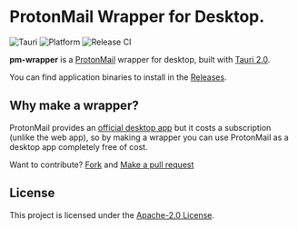 # ProtonMail Wrapper for Desktop.

![Tauri](https://img.shields.io/badge/Tauri-v2-blueviolet?logo=tauri) ![Platform](https://img.shields.io/badge/Platform-Windows%20%7C%20macOS%20-informational) ![Release CI](https://github.com/myferr/pm-wrapper/actions/workflows/release-build.yml/badge.svg)

**pm-wrapper** is a [ProtonMail](https://protonmail.com) wrapper for desktop, built with [Tauri 2.0](https://tauri.app/).

You can find application binaries to install in the [Releases](https://github.com/myferr/pm-wrapper/releases).

## Why make a wrapper?

ProtonMail provides an [official desktop app](https://proton.me/mail/download) but it costs a subscription (unlike the web app), so by making a wrapper you can use ProtonMail as a desktop app completely free of cost.

Want to contribute? [Fork](https://github.com/myferr/pm-wrapper/fork) and [Make a pull request](https://github.com/myferr/pm-wrapper/pulls)

## License

This project is licensed under the [Apache-2.0 License](LICENSE).
